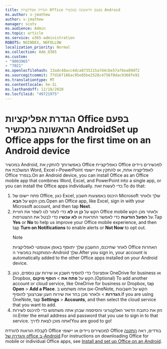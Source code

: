 ```yaml
---
title: הגדרת אפליקציות Office בפעם הראשונה במכשיר Android
ms.author: v-jmathew
author: v-jmathew
manager: scotv
ms.audience: Admin
ms.topic: article
ms.service: o365-administration
ROBOTS: NOINDEX, NOFOLLOW
localization_priority: Normal
ms.collection: Adm_O365
ms.custom:
- "9003965"
- "7021"
ms.openlocfilehash: 13adc48acc4dca8735115a7d4cbe57a76ea89df2
ms.sourcegitcommit: 77d16f186ac95e85be2528c4756f0dac9368fe92
ms.translationtype: MT
ms.contentlocale: he-IL
ms.lasthandoff: 12/18/2020
ms.locfileid: "49721975"
---
```

# <a name="set-up-office-apps-for-the-first-time-on-an-android-device"></a><span data-ttu-id="a61a8-102">הגדרת אפליקציות Office בפעם הראשונה במכשיר Android</span><span class="sxs-lookup"><span data-stu-id="a61a8-102">Set up Office apps for the first time on an Android device</span></span>

<span data-ttu-id="a61a8-103">במכשיר Android, באפשרותך להתקין את Office כאפליקציית Office למכשירים ניידים המשלבת את Word, Excel ו-PowerPoint לאפליקציה אחת, או להתקין את יישומי Office בנפרד.</span><span class="sxs-lookup"><span data-stu-id="a61a8-103">On an Android device, you can install Office as an Office mobile app that combines Word, Excel, and PowerPoint into a single app, or you can install the Office apps individually.</span></span> <span data-ttu-id="a61a8-104">כדי לעשות זאת:</span><span class="sxs-lookup"><span data-stu-id="a61a8-104">To do that:</span></span>

1. <span data-ttu-id="a61a8-105">פתח יישום של Office, כגון Excel, היכנס באמצעות חשבון Microsoft שלך ולאחר מכן הקש על **הבא**.</span><span class="sxs-lookup"><span data-stu-id="a61a8-105">Open an Office app, like Excel, sign in with your Microsoft account, and then tap **Next**.</span></span>
2. <span data-ttu-id="a61a8-106">הקש על **כן** או **לא** כדי לעזור לנו לשפר את חוויית Office mobile ולאחר מכן הקש על **הפעל הודעות** כדי לאפשר התראות או **לא עכשיו** כדי לבטל את ההצטרפות.</span><span class="sxs-lookup"><span data-stu-id="a61a8-106">Tap **Yes** or **No** to help us improve your Office mobile experience, and then tap **Turn on Notifications** to enable alerts or **Not Now** to opt out.</span></span>
    > [!NOTE]
    > <span data-ttu-id="a61a8-107">לאחר שתיכנס, החשבון שלך יתווסף באופן אוטומטי לאפליקציות Office האחרות המותקנות במכשיר ה-Android שלך.</span><span class="sxs-lookup"><span data-stu-id="a61a8-107">After you sign in, your account is automatically added to the other Office apps installed on your Android device.</span></span>
3. <span data-ttu-id="a61a8-108">אופציונלי כדי להוסיף חשבון או שירות ענן נוספים, כגון OneDrive for business או Dropbox, הקש על **פתח את**  >  **הוסף מיקום**.</span><span class="sxs-lookup"><span data-stu-id="a61a8-108">(Optional) To add another account or cloud service, like OneDrive for business or Dropbox, tap **Open** > **Add a Place**.</span></span> <span data-ttu-id="a61a8-109">אם אתה משתמש ב-OneNote, הקש על חשבונות **הגדרות**  >  ולאחר מכן בחר את שירות הענן שברצונך להוסיף.</span><span class="sxs-lookup"><span data-stu-id="a61a8-109">If you are using OneNote, tap **Settings** > **Accounts**, and then select the cloud service that you want to add.</span></span>
4. <span data-ttu-id="a61a8-110">הזן את כתובת הדואר האלקטרוני והסיסמה שבהן אתה משתמש כדי להיכנס לשירות זה.</span><span class="sxs-lookup"><span data-stu-id="a61a8-110">Enter the email address and password that you use to sign in to that service.</span></span> <span data-ttu-id="a61a8-111">אתה מוכן לצאת לדרך!</span><span class="sxs-lookup"><span data-stu-id="a61a8-111">You are good to go!</span></span>

<span data-ttu-id="a61a8-112">לקבלת הוראות להורדת Office למכשירים ניידים או יישומי Office בודדים, ראה [התקנה והגדרה של office ב-Android](https://go.microsoft.com/fwlink/?linkid=2135287).</span><span class="sxs-lookup"><span data-stu-id="a61a8-112">For instructions on downloading Office for mobile or individual Office apps, see [Install and set up Office on an Android](https://go.microsoft.com/fwlink/?linkid=2135287).</span></span>
